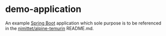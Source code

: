 # demo-application

An example [Spring Boot](https://spring.io/projects/spring-boot) application which sole purpose is to be 
referenced in the [njmittet/alpine-temurin](https://github.com/njmittet/spring-boot-mdc) README.md.
